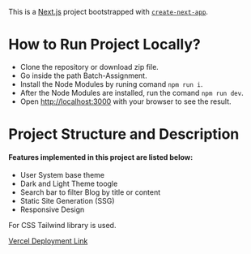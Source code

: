 This is a [Next.js](https://nextjs.org/) project bootstrapped with [`create-next-app`](https://github.com/vercel/next.js/tree/canary/packages/create-next-app).


# How to Run Project Locally?

- Clone the repository or download zip file.
- Go inside the path Batch-Assignment.
- Install the Node Modules by runing comand `npm run i`.
- After the Node Modules are installed, run the comand `npm run dev`.
- Open [http://localhost:3000](http://localhost:3000) with your browser to see the result.

# Project Structure and Description
  #### Features implemented in this project are listed below: 
  - User System base theme
  - Dark and Light Theme toogle
  - Search bar to filter Blog by title or content 
  - Static Site Generation (SSG)
  - Responsive Design

For CSS Tailwind library is used. 

 <a href="https://batch-blog-assignment.vercel.app/">Vercel Deployment Link</a>
